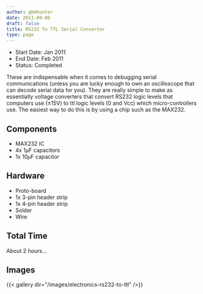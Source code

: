```yaml
---
author: gbmhunter
date: 2011-09-06
draft: false
title: RS232 To TTL Serial Converter
type: page
---
```


* Start Date: Jan 2011
* End Date: Feb 2011
* Status: Completed

These are indispensable when it comes to debugging serial communications (unless you are lucky enough to own an oscilloscope that can decode serial data for you). They are really simple to make as essentially voltage converters that convert RS232 logic levels that computers use (±15V) to ttl logic levels (0 and Vcc) which micro-controllers use. The easiest way to do this is by using a chip such as the MAX232.

## Components

* MAX232 IC
* 4x 1µF capacitors
* 1x 10µF capacitor

## Hardware

* Proto-board
* 1x 3-pin header strip
* 1x 4-pin header strip
* Solder
* Wire

## Total Time

About 2 hours...

## Images

{{< gallery dir="/images/electronics-rs232-to-ttl" />}}